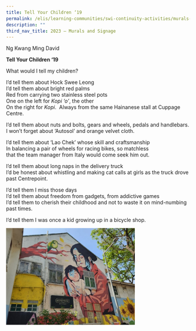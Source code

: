 ```yaml
---
title: Tell Your Children ‘19
permalink: /elis/learning-communities/swi-continuity-activities/murals-and-signage/tell-your-children-19/
description: ""
third_nav_title: 2023 – Murals and Signage
---
```

Ng Kwang Ming David

**Tell Your Children ‘19**


What would I tell my children?

I’d tell them about Hock Swee Leong   
I’d tell them about bright red palms   
Red from carrying two stainless steel pots   
One on the left for _Kopi ‘o’_, the other   
On the right for _Kopi_.&nbsp; Always from the same
Hainanese stall at Cuppage Centre.

I’d tell them about nuts and bolts, gears and wheels,
pedals and handlebars.   
I won’t forget about ‘Autosol’ and orange velvet cloth.

I’d tell them about ‘Lao Chek’ whose skill and craftsmanship   
In balancing a pair of wheels for racing bikes, so matchless   
that the team manager from Italy would come seek him out.

I’d tell them about long naps in the delivery truck   
I’d be honest about whistling and making cat calls at girls as the truck drove past Centrepoint.

I’d tell them I miss those days   
I’d tell them about freedom from gadgets, from
addictive games   
I’d tell them to cherish their childhood and not
to waste it on mind-numbing past times.

I’d tell them I was once a kid growing up in a bicycle shop.

<img style="width:70%" src="/images/tell%20your%20children.jpg">